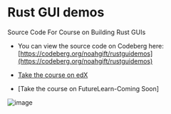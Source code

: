 # Rust GUI demos
Source Code For Course on Building Rust GUIs

* You can view the source code on Codeberg here: [https://codeberg.org/noahgift/rustguidemos](https://codeberg.org/noahgift/rustguidemos)

* [Take the course on edX](https://www.edx.org/learn/computer-science/pragmatic-ai-labs-rust-gui-development-for-linux)
* [Take the course on FutureLearn-Coming Soon]

![image](https://github.com/user-attachments/assets/2db1deef-693b-4f95-986a-dcb18ea27987)


